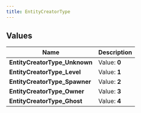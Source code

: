 ```yaml
---
title: EntityCreatorType
---
```


## Values
| Name | Description |
| ---- | ----------- |
| **EntityCreatorType_Unknown** | Value: **0** |
| **EntityCreatorType_Level** | Value: **1** |
| **EntityCreatorType_Spawner** | Value: **2** |
| **EntityCreatorType_Owner** | Value: **3** |
| **EntityCreatorType_Ghost** | Value: **4** |

